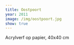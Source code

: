 ```yaml
---
title: Oostpoort
year: 2011
image: /img/oostpoort.jpg
show: true
---
```

Acrylverf op papier, 40x40 cm